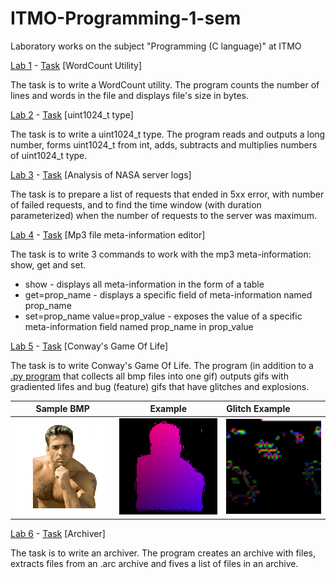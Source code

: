 # ITMO-Programming-1-sem

Laboratory works on the subject "Programming (C language)" at ITMO

[Lab 1](https://github.com/shvetsovart/ITMO-Programming-1-sem/blob/main/lab1.c "Lab 1") - [Task](https://github.com/shvetsovart/ITMO-Programming-1-sem/blob/main/C.%20%D0%9B%D0%B0%D0%B1%D0%BE%D1%80%D0%B0%D1%82%D0%BE%D1%80%D0%BD%D0%B0%D1%8F%20%D1%80%D0%B0%D0%B1%D0%BE%D1%82%D0%B0%201.%20%D0%A3%D1%82%D0%B8%D0%BB%D0%B8%D1%82%D0%B0%20WordCount.pdf "Task") [WordCount Utility]

The task is to write a WordCount utility. The program counts the number of lines and words in the file and displays file's size in bytes.

[Lab 2](https://github.com/shvetsovart/ITMO-Programming-1-sem/blob/main/lab2.c "Lab 2") - [Task](https://github.com/shvetsovart/ITMO-Programming-1-sem/blob/main/C.%20%D0%9B%D0%B0%D0%B1%D0%BE%D1%80%D0%B0%D1%82%D0%BE%D1%80%D0%BD%D0%B0%D1%8F%20%D1%80%D0%B0%D0%B1%D0%BE%D1%82%D0%B0%202.%20uint1024_t.pdf "Task") [uint1024_t type]

The task is to write a uint1024_t type. The program reads and outputs a long number, forms uint1024_t from int, adds, subtracts and multiplies numbers of uint1024_t type.

[Lab 3](https://github.com/shvetsovart/ITMO-Programming-1-sem/blob/main/lab3.c "Lab 3") - [Task](https://github.com/shvetsovart/ITMO-Programming-1-sem/blob/main/C.%20%D0%9B%D0%B0%D0%B1%D0%BE%D1%80%D0%B0%D1%82%D0%BE%D1%80%D0%BD%D0%B0%D1%8F%20%D1%80%D0%B0%D0%B1%D0%BE%D1%82%D0%B0%203.%20%D0%90%D0%BD%D0%B0%D0%BB%D0%B8%D0%B7%20%D0%BB%D0%BE%D0%B3%D0%BE%D0%B2%20%D1%81%D0%B5%D1%80%D0%B2%D0%B5%D1%80%D0%B0.pdf "Task") [Analysis of NASA server logs]

The task is to prepare a list of requests that ended in 5xx error, with number of failed requests, and to find the time window (with duration parameterized) when the number of requests to the server was maximum.

[Lab 4](https://github.com/shvetsovart/ITMO-Programming-1-sem/blob/main/lab4.c "Lab 4") - [Task](https://github.com/shvetsovart/ITMO-Programming-1-sem/blob/main/C.%20%D0%9B%D0%B0%D0%B1%D0%BE%D1%80%D0%B0%D1%82%D0%BE%D1%80%D0%BD%D0%B0%D1%8F%20%D1%80%D0%B0%D0%B1%D0%BE%D1%82%D0%B0%204.%20%D0%A0%D0%B5%D0%B4%D0%B0%D0%BA%D1%82%D0%BE%D1%80%20%D0%BC%D0%B5%D1%82%D0%B0%D1%82%D0%B8%D0%BD%D1%84%D0%BE%D1%80%D0%BC%D0%B0%D1%86%D0%B8%D0%B8%20mp3.pdf "Task") [Mp3 file meta-information editor]

The task is to write 3 commands to work with the mp3 meta-information: show, get and set. 
- show - displays all meta-information in the form of a table
- get=prop_name - displays a specific field of meta-information named prop_name
- set=prop_name value=prop_value - exposes the value of a specific meta-information field named prop_name in prop_value

[Lab 5](https://github.com/shvetsovart/ITMO-Programming-1-sem/blob/main/lab5.c "Lab 5") - [Task](https://github.com/shvetsovart/ITMO-Programming-1-sem/blob/main/C.%20%D0%9B%D0%B0%D0%B1%D0%BE%D1%80%D0%B0%D1%82%D0%BE%D1%80%D0%BD%D0%B0%D1%8F%20%D1%80%D0%B0%D0%B1%D0%BE%D1%82%D0%B0%205.%20%D0%98%D0%B3%D1%80%D0%B0%20%D0%B6%D0%B8%D0%B7%D0%BD%D1%8C.pdf "Task") [Conway's Game Of Life]

The task is to write Conway's Game Of Life. The program (in addition to a [.py program](https://github.com/shvetsovart/ITMO-Programming-1-sem/blob/lab5/bmptogif.py ".py program") that collects all bmp files into one gif) outputs gifs with gradiented lifes and bug (feature) gifs that have glitches and explosions.

Sample BMP                                                                        |  Example                                                                          | Glitch Example |
:--------------------------------------------------------------------------------:|:---------------------------------------------------------------------------------:|:-----------------------------------------------------|
![](https://github.com/shvetsovart/ITMO-Programming-1-sem/blob/main/sample1.bmp)  |  ![](https://github.com/shvetsovart/ITMO-Programming-1-sem/blob/main/example.gif) | <img src="https://github.com/shvetsovart/ITMO-Programming-1-sem/blob/main/glitch.gif" width="250" /> 

[Lab 6](https://github.com/shvetsovart/ITMO-Programming-1-sem/blob/lab6/lab6.c "Lab 6") - [Task](https://github.com/shvetsovart/ITMO-Programming-1-sem/blob/lab6/C.%20%D0%9B%D0%B0%D0%B1%D0%BE%D1%80%D0%B0%D1%82%D0%BE%D1%80%D0%BD%D0%B0%D1%8F%20%D1%80%D0%B0%D0%B1%D0%BE%D1%82%D0%B0%206.%20%D0%90%D1%80%D1%85%D0%B8%D0%B2%D0%B0%D1%82%D0%BE%D1%80.pdf "Task") [Archiver]

The task is to write an archiver. The program creates an archive with files, extracts files from an .arc archive and fives a list of files in an archive.

